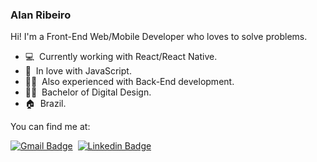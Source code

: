 ### Alan Ribeiro

Hi! I'm a Front-End Web/Mobile Developer who loves to solve problems.

- 💻 &nbsp;Currently working with React/React Native.
- 💛 &nbsp;In love with JavaScript.
- :man_technologist: &nbsp;Also experienced with Back-End development.
- :man_student: &nbsp;Bachelor of Digital Design.
- :house: &nbsp;Brazil.

You can find me at:

[![Gmail Badge](https://img.shields.io/badge/-Gmail-c14438?style=flat-square&logo=Gmail&logoColor=white&link=mailto:alanribeirodsantos@gmail.com)](mailto:alanribeirodsantos@gmail.com)
&nbsp;[![Linkedin Badge](https://img.shields.io/badge/-LinkedIn-blue?style=flat-square&logo=Linkedin&logoColor=white&link=https://www.linkedin.com/in/alanribeirodsantos/)](https://www.linkedin.com/in/alanribeirodsantos/)

